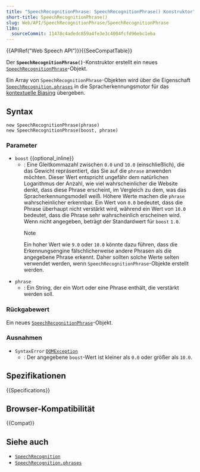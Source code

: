 ```yaml
---
title: "SpeechRecognitionPhrase: SpeechRecognitionPhrase() Konstruktor"
short-title: SpeechRecognitionPhrase()
slug: Web/API/SpeechRecognitionPhrase/SpeechRecognitionPhrase
l10n:
  sourceCommit: 11478c4adedc859a4fe3e3c4004fcfd96ebc1eba
---
```


{{APIRef("Web Speech API")}}{{SeeCompatTable}}

Der **`SpeechRecognitionPhrase()`**-Konstruktor erstellt ein neues [`SpeechRecognitionPhrase`](/de/docs/Web/API/SpeechRecognitionPhrase)-Objekt.

Ein Array von `SpeechRecognitionPhrase`-Objekten wird über die Eigenschaft [`SpeechRecognition.phrases`](/de/docs/Web/API/SpeechRecognition/phrases) in die Spracherkennungsmotor für das [kontextuelle Biasing](/de/docs/Web/API/Web_Speech_API/Using_the_Web_Speech_API#contextual_biasing_in_speech_recognition) übergeben.

## Syntax

```js-nolint
new SpeechRecognitionPhrase(phrase)
new SpeechRecognitionPhrase(boost, phrase)
```

### Parameter

- `boost` {{optional_inline}}
  - : Eine Gleitkommazahl zwischen `0.0` und `10.0` (einschließlich), die das Gewicht repräsentiert, das Sie auf die `phrase` anwenden möchten. Dieser Wert entspricht ungefähr dem natürlichen Logarithmus der Anzahl, wie viel wahrscheinlicher die Website denkt, dass diese Phrase erscheint, im Vergleich zu dem, was das Spracherkennungsmodell weiß. Höhere Werte machen die `phrase` wahrscheinlicher erkennbar. Ein Wert von `0.0` bedeutet, dass die Phrase überhaupt nicht verstärkt wird, während ein Wert von `10.0` bedeutet, dass die Phrase sehr wahrscheinlich erscheinen wird. Wenn nicht angegeben, beträgt der Standardwert für `boost` `1.0`.
    > [!NOTE]
    > Ein hoher Wert wie `9.0` oder `10.0` könnte dazu führen, dass die Erkennungsengine fälschlicherweise andere Phrasen als die angegebene Phrase erkennt. Daher sollten solche Werte selten verwendet werden, wenn `SpeechRecognitionPhrase`-Objekte erstellt werden.
- `phrase`
  - : Ein String, der ein Wort oder eine Phrase enthält, die verstärkt werden soll.

### Rückgabewert

Ein neues [`SpeechRecognitionPhrase`](/de/docs/Web/API/SpeechRecognitionPhrase)-Objekt.

### Ausnahmen

- `SyntaxError` [`DOMException`](/de/docs/Web/API/DOMException)
  - : Der angegebene `boost`-Wert ist kleiner als `0.0` oder größer als `10.0`.

## Spezifikationen

{{Specifications}}

## Browser-Kompatibilität

{{Compat}}

## Siehe auch

- [`SpeechRecognition`](/de/docs/Web/API/SpeechRecognition)
- [`SpeechRecognition.phrases`](/de/docs/Web/API/SpeechRecognition/phrases)
